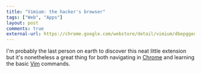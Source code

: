 ```yaml
---
title: "Vimium: the hacker's browser" 
tags: ["Web", "Apps"]
layout: post
comments: true
external-url: https://chrome.google.com/webstore/detail/vimium/dbepggeogbaibhgnhhndojpepiihcmeb
---
```


I'm probably the last person on earth to discover this neat little extension but it's nonetheless a great thing for both navigating in [Chrome](http://www.google.com/chrome) and learning the basic [Vim](http://www.vim.org/) commands.
